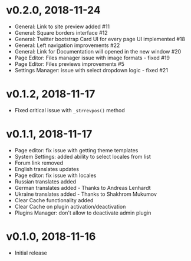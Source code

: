 # v0.2.0, 2018-11-24
* General: Link to site preview added #11
* General: Square borders interface #12
* General: Twitter bootstrap Card UI for every page UI implemented #18
* General: Left navigation improvements #22
* General: Link for Documentation will opened in the new window #20
* Page Editor: Files manager issue with image formats - fixed #19
* Page Editor: Files previews improvements #5
* Settings Manager: issue with select dropdown logic - fixed #21

# v0.1.2, 2018-11-17
* Fixed critical issue with `_strrevpos()` method

# v0.1.1, 2018-11-17
* Page editor: fix issue with getting theme templates
* System Settings: added ability to select locales from list
* Forum link removed
* English translates updates
* Page editor: fix issue with locales
* Russian translates added
* German translates added - Thanks to Andreas Lenhardt
* Ukraine translates added - Thanks to Shakhrom Mukumov
* Clear Cache functionality added
* Clear Cache on plugin activation/deactivation
* Plugins Manager: don't allow to deactivate admin plugin

# v0.1.0, 2018-11-16
* Initial release
